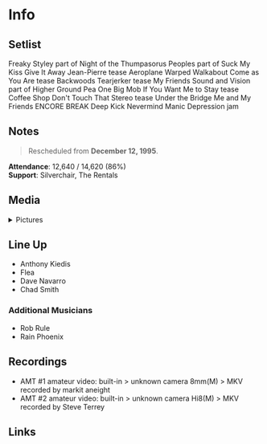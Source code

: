# Info

## Setlist

Freaky Styley part of
Night of the Thumpasorus Peoples part of
Suck My Kiss
Give It Away
Jean-Pierre tease
Aeroplane
Warped
Walkabout
Come as You Are tease
Backwoods
Tearjerker tease
My Friends
Sound and Vision part of
Higher Ground
Pea
One Big Mob
If You Want Me to Stay tease
Coffee Shop
Don't Touch That Stereo tease
Under the Bridge
Me and My Friends
ENCORE BREAK
Deep Kick
Nevermind
Manic Depression jam

## Notes

> Rescheduled from **December 12, 1995**.

**Attendance**: 12,640 / 14,620 (86%)
<br>
**Support**: Silverchair, The Rentals

## Media 

<details>
  <summary>Pictures</summary>
  <!--<img alt="Setlist" title="Setlist" src="_.jpg" height="200" />-->
</details>

## Line Up

* Anthony Kiedis
* Flea
* Dave Navarro
* Chad Smith

### Additional Musicians

* Rob Rule  
* Rain Phoenix

## Recordings

* AMT #1 amateur video: built-in > unknown camera 8mm(M) > MKV recorded by markit aneight
* AMT #2 amateur video: built-in > unknown camera Hi8(M) > MKV recorded by Steve Terrey

## Links

